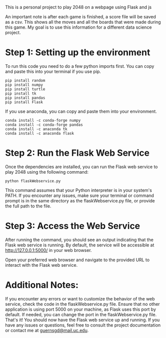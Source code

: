 This is a personal project to play 2048 on a webpage using Flask and js

An important note is after each game is finished, a score file will be saved as a csv. This shows all the moves and all the boards that were made during this game. My goal is to use this information for a different data science project. 
# Step 1: Setting up the environment
To run this code you need to do a few python imports first.
You can copy and paste this into your terminal if you use pip.
```
pip install random
pip install numpy
pip install turtle
pip install tk
pip install pandas
pip install Flask 
```


If you use anaconda, you can copy and paste them into your environment.
```
conda install -c conda-forge numpy
conda install -c conda-forge pandas
conda install -c anaconda tk
conda install -c anaconda flask
```

# Step 2: Run the Flask Web Service
Once the dependencies are installed, you can run the Flask web service to play 2048 using the following command:

```
python flaskWebservice.py
```

This command assumes that your Python interpreter is in your system's PATH. If you encounter any issues, make sure your terminal or command prompt is in the same directory as the flaskWebservice.py file, or provide the full path to the file.

# Step 3: Access the Web Service
After running the command, you should see an output indicating that the Flask web service is running. By default, the service will be accessible at http://127.0.0.1:5000/ in your web browser.

Open your preferred web browser and navigate to the provided URL to interact with the Flask web service.

# Additional Notes:
If you encounter any errors or want to customize the behavior of the web service, check the code in the flaskWebservice.py file.
Ensure that no other application is using port 5000 on your machine, as Flask uses this port by default. If needed, you can change the port in the flaskWebservice.py file.
That's it! You should now have the Flask web service up and running. If you have any issues or questions, feel free to consult the project documentation or contact me at guernsgd@mail.uc.edu.
